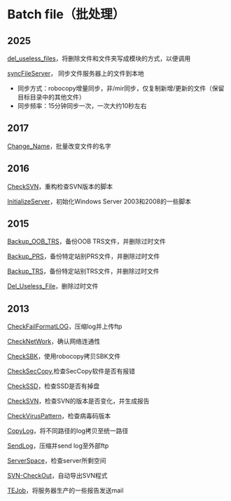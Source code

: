 Batch file（批处理）
===

2025
---

[del_useless_files](https://github.com/Charles-Miao/Batch-in-Action/tree/master/2025/del_useless_files.bat)，将删除文件和文件夹写成模块的方式，以便调用

[syncFileServer](https://github.com/Charles-Miao/Batch-in-Action/tree/master/2025/SyncFileServer)，
同步文件服务器上的文件到本地

- 同步方式：robocopy增量同步，非/mir同步，仅复制新增/更新的文件（保留目标目录中的其他文件）
- 同步频率：15分钟同步一次，一次大约10秒左右

2017
---

[Change_Name](https://github.com/Charles-Miao/Batch-in-Action/tree/master/2017/Change_Name)，批量改变文件的名字

2016
---

[CheckSVN](https://github.com/Charles-Miao/Batch-in-Action/tree/master/2016/CheckSVN)，重构检查SVN版本的脚本

[InitializeServer](https://github.com/Charles-Miao/Batch-in-Action/tree/master/2016/InitializeServer)，初始化Windows Server 2003和2008的一些脚本

2015
---

[Backup_OOB_TRS](https://github.com/Charles-Miao/Batch-in-Action/tree/master/2015/Backup_OOB_TRS)，备份OOB TRS文件，并删除过时文件

[Backup_PRS](https://github.com/Charles-Miao/Batch-in-Action/tree/master/2015/Backup_PRS)，备份特定站别PRS文件，并删除过时文件

[Backup_TRS](https://github.com/Charles-Miao/Batch-in-Action/tree/master/2015/Backup_TRS)，备份特定站别TRS文件，并删除过时文件

[Del_Useless_File](https://github.com/Charles-Miao/Batch-in-Action/tree/master/2015/Del_Useless_File)，删除过时文件

2013
---

[CheckFailFormatLOG](https://github.com/Charles-Miao/Batch-in-Action/tree/master/2013/CheckFailFormatLOG)，压缩log并上传ftp

[CheckNetWork](https://github.com/Charles-Miao/Batch-in-Action/tree/master/2013/CheckNetWork)，确认网络连通性

[CheckSBK](https://github.com/Charles-Miao/Batch-in-Action/tree/master/2013/CheckSBK)，使用robocopy拷贝SBK文件

[CheckSecCopy](https://github.com/Charles-Miao/Batch-in-Action/tree/master/2013/CheckSecCopy),检查SecCopy软件是否有报错

[CheckSSD](https://github.com/Charles-Miao/Batch-in-Action/tree/master/2013/CheckSSD)，检查SSD是否有掉盘

[CheckSVN](https://github.com/Charles-Miao/Batch-in-Action/tree/master/2013/CheckSVN)，检查SVN的版本是否变化，并生成报告

[CheckVirusPattern](https://github.com/Charles-Miao/Batch-in-Action/tree/master/2013/CheckVirusPattern)，检查病毒码版本

[CopyLog](https://github.com/Charles-Miao/Batch-in-Action/tree/master/2013/CopyLog)，将不同路径的log拷贝至统一路径

[SendLog](https://github.com/Charles-Miao/Batch-in-Action/tree/master/2013/SendLog)，压缩并send log至外部ftp

[ServerSpace](https://github.com/Charles-Miao/Batch-in-Action/tree/master/2013/ServerSpace)，检查server所剩空间

[SVN-CheckOut](https://github.com/Charles-Miao/Batch-in-Action/tree/master/2013/SVN-CheckOut)，自动导出SVN程式

[TEJob](https://github.com/Charles-Miao/Batch-in-Action/tree/master/2013/TEJob/ServerCheck)，将服务器生产的一些报告发送mail
